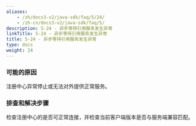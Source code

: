 ```yaml
---
aliases:
    - /zh/docs3-v2/java-sdk/faq/5/24/
    - /zh-cn/docs3-v2/java-sdk/faq/5/
description: 5-24 - 异步等待引用服务发生异常
linkTitle: 5-24 - 异步等待引用服务发生异常
title: 5-24 - 异步等待引用服务发生异常
type: docs
weight: 24
---
```







### 可能的原因

注册中心异常停止或无法对外提供正常服务。

### 排查和解决步骤

检查注册中心的是否可正常连接，并检查当前客户端版本是否与服务端兼容匹配。